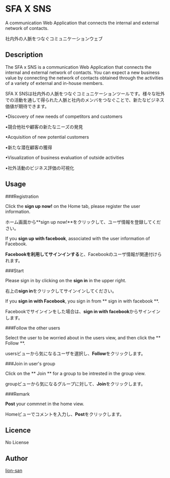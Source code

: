 SFA X SNS
=========

A communication Web Application that connects the internal and external network of contacts.

社内外の人脈をつなぐコミュニケーションウェブ

## Description

The SFA x SNS is a communication Web Application that connects the internal and external network of contacts. You can expect a new business value by connecting the network of contacts obtained through the activities of a variety of external and in-house members.

SFA X SNSは社内外の人脈をつなぐコミュニケーションツールです。様々な社外での活動を通して得られた人脈と社内のメンバをつなぐことで、新たなビジネス価値が期待できます。

•Discovery of new needs of competitors and customers

•競合他社や顧客の新たなニーズの発見

•Acquisition of new potential customers

•新たな潜在顧客の獲得

•Visualization of business evaluation of outside activities

•社外活動のビジネス評価の可視化

## Usage

###Registration

Click the **sign up now!** on the Home tab, please register the user information.

ホーム画面から**sign up now!**をクリックして、ユーザ情報を登録してください。

If you **sign up with facebook**, associated with the user information of Facebook.

**Facebookを利用してサインインする**と、Facebookのユーザ情報が関連付けられます。

###Start

Please sign in by clicking on the **sign in** in the upper right.

右上の**sign in**をクリックしてサインインしてください。

If you **sign in with Facebook**, you sign in from ** sign in with facebook **.

Facebookでサインインをした場合は、**sign in with facebook**からサインインします。

###Follow the other users

Select the user to be worried about in the users view, and then click the ** Follow **.

usersビューから気になるユーザを選択し、**Follow**をクリックします。

###Join in user's group

Click on the ** Join ** for a group to be intrested in the group view.

groupビューから気になるグループに対して、**Join**をクリックします。

###Remark

**Post** your commnet in the home view.

Homeビューでコメントを入力し、**Post**をクリックします。

## Licence

No License 

## Author

[lion-san](https://github.com/lion-san)




